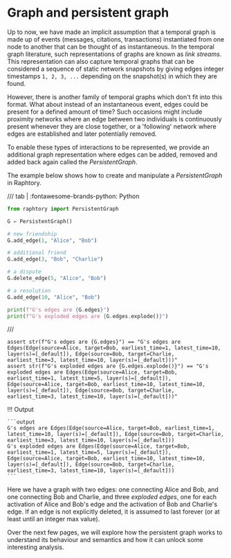 # Graph and persistent graph

Up to now, we have made an implicit assumption that a temporal graph is made up of events (messages, citations, transactions) instantiated from one node to another that can be thought of as instantaneous. In the temporal graph literature, such representations of graphs are known as *link streams*. This representation can also capture temporal graphs that can be considered a sequence of static network snapshots by giving edges integer timestamps `1, 2, 3, ...` depending on the snapshot(s) in which they are found.

However, there is another family of temporal graphs which don't fit into this format. What about instead of an instantaneous event, edges could be present for a defined amount of time? Such occasions might include proximity networks where an edge between two individuals is continuously present whenever they are close together, or a 'following' network where edges are established and later potentially removed. 

To enable these types of interactions to be represented, we provide an additional graph representation where edges can be added, removed and added back again called the *PersistentGraph*. 

The example below shows how to create and manipulate a *PersistentGraph* in Raphtory.

/// tab | :fontawesome-brands-python: Python
```python
from raphtory import PersistentGraph

G = PersistentGraph()

# new friendship
G.add_edge(1, "Alice", "Bob")

# additional friend
G.add_edge(3, "Bob", "Charlie")

# a dispute
G.delete_edge(5, "Alice", "Bob")

# a resolution
G.add_edge(10, "Alice", "Bob")

print(f"G's edges are {G.edges}")
print(f"G's exploded edges are {G.edges.explode()}")
```
///

```{.python continuation hide}
assert str(f"G's edges are {G.edges}") == "G's edges are Edges(Edge(source=Alice, target=Bob, earliest_time=1, latest_time=10, layer(s)=[_default]), Edge(source=Bob, target=Charlie, earliest_time=3, latest_time=10, layer(s)=[_default]))"
assert str(f"G's exploded edges are {G.edges.explode()}") == "G's exploded edges are Edges(Edge(source=Alice, target=Bob, earliest_time=1, latest_time=5, layer(s)=[_default]), Edge(source=Alice, target=Bob, earliest_time=10, latest_time=10, layer(s)=[_default]), Edge(source=Bob, target=Charlie, earliest_time=3, latest_time=10, layer(s)=[_default]))"
```

!!! Output

    ```output
    G's edges are Edges(Edge(source=Alice, target=Bob, earliest_time=1, latest_time=10, layer(s)=[_default]), Edge(source=Bob, target=Charlie, earliest_time=3, latest_time=10, layer(s)=[_default]))
    G's exploded edges are Edges(Edge(source=Alice, target=Bob, earliest_time=1, latest_time=5, layer(s)=[_default]), Edge(source=Alice, target=Bob, earliest_time=10, latest_time=10, layer(s)=[_default]), Edge(source=Bob, target=Charlie, earliest_time=3, latest_time=10, layer(s)=[_default]))
    ```

Here we have a graph with two edges: one connecting Alice and Bob, and one connecting Bob and Charlie, and three _exploded edges_, one for each activation of Alice and Bob's edge and the activation of Bob and Charlie's edge. If an edge is not explicitly deleted, it is assumed to last forever (or at least until an integer max value).

Over the next few pages, we will explore how the persistent graph works to understand its behaviour and semantics and how it can unlock some interesting analysis.